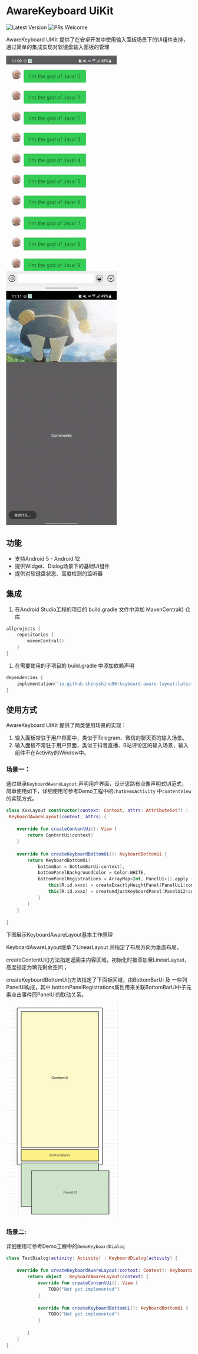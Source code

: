# AwareKeyboard  UiKit

![Latest Version](https://img.shields.io/maven-central/v/io.github.shinyshine90/keyboard-aware-layout?versionPrefix=0.0.2)
![PRs Welcome](https://img.shields.io/badge/PRs-welcome-brightgreen.svg?style=flat-square)

AwareKeyboard UIKit 提供了在安卓开发中使用输入面板场景下的UI组件支持，通过简单的集成实现对软键盘输入面板的管理

![输入组件常驻](screenshots/demo1.gif)  ![输入组件常驻](screenshots/demo2.gif)

## 功能

- 支持Android 5 - Android 12
- 提供Widget、Dialog场景下的基础UI组件
- 提供对软键盘状态、高度检测的监听器

## 集成

1. 在Android Studio工程的项目的 build.gradle 文件中添加 MavenCentral() 仓库

```kotlin
allprojects {
    repositories {
        mavenCentral()
    }
}
```

1. 在需要使用的子项目的 build.gradle 中添加依赖声明

```kotlin
dependencies {
    implementation("io.github.shinyshine90:keyboard-aware-layout:latest.release")
}
```

## 使用方式

AwareKeyboard UIKit 提供了两类使用场景的实现：

1. 输入面板常驻于用户界面中，类似于Telegram、微信的聊天页的输入场景。
2. 输入面板不常驻于用户界面，类似于抖音直播、B站评论区的输入场景，输入组件不在Activity的Window中。

### 场景一：

通过继承`KeyboardAwareLayout` 声明用户界面，设计思路有点像声明式UI范式，简单使用如下，详细使用可参考Demo工程中的`ChatDemoActivity` 中`contentView`的实现方式。

```kotlin
class XxxLayout constructor(context: Context, attrs: AttributeSet?) :
 KeyboardAwareLayout(context, attrs) {
    
    override fun createContentUi(): View {
        return ContentUi(context)
    }

    override fun createKeyboardBottomUi(): KeyboardBottomUi {
        return KeyboardBottomUi(
            bottomBar = BottomBarUi(context),
            bottomPanelBackgroundColor = Color.WHITE,
            bottomPanelRegistrations = ArrayMap<Int, PanelUi>().apply {
                this[R.id.xxxx] = createExactlyHeightPanel(PanelUi1(context), 500)
                this[R.id.xxxx] = createAdjustKeyboardPanel(PanelUi2(context))
            }
        )
    }
    
}
```

下图展示KeyboardAwareLayout基本工作原理

KeyboardAwareLayout继承了LinearLayout 并指定了布局方向为垂直布局。

createContentUi()方法指定返回主内容区域，初始化时被添加至LinearLayout，高度指定为填充剩余空间；

createKeyboardBottomUi()方法指定了下面板区域，由BottomBarUi 及 一些列PanelUi构成，其中
bottomPanelRegistrations属性用来关联BottomBarUi中子元素点击事件同PanelUi的联动关系。

![Untitled](screenshots/layout_arch.png)

### 场景二:

详细使用可参考Demo工程中的`DemoKeyboardDialog`

```kotlin
class TestDialog(activity: Activity) : KeyboardDialog(activity) {
    
    override fun createKeyboardAwareLayout(context: Context): KeyboardAwareLayout {
        return object : KeyboardAwareLayout(context) {
            override fun createContentUi(): View {
                TODO("Not yet implemented")
            }

            override fun createKeyboardBottomUi(): KeyboardBottomUi {
                TODO("Not yet implemented")
            }

        }
    }
}
```